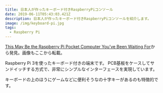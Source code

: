 ```yaml
---
title: 日本人が作ったキーボード付きRaspberryPiコンソール
date: 2019-06-11T05:43:03.421Z
description: 日本人が作ったキーボード付きRaspberryPiコンソールを紹介します。
image: /img/keyboard-pi.jpg
tags:
  - Raspberry Pi
---
```

[This May Be the Raspberry Pi Pocket Computer You’ve Been Waiting For](https://blog.hackster.io/this-may-be-the-raspberry-pi-pocket-computer-youve-been-waiting-for-a183c7ffd7b1)から発見。画像もここから転載。

Raspberry Pi 3を使ったキーボード付きの端末です。
PCB基板をケースしてサンドイッチする方式で、非常にシンプルなインターフェースを実現しています。

キーボードの上のほうにゲームなどに便利そうなの十字キーがあるのも特徴的です。
